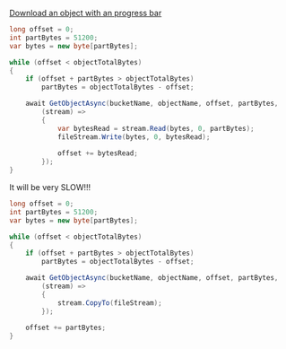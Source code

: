 [Download an object with an progress bar](https://github.com/minio/minio-dotnet/blob/ef75b2fe96840ad48ddbe62ae19d3d31e9f41904/Minio/ApiEndpoints/ObjectOperations.cs#L78)

```csharp
long offset = 0;
int partBytes = 51200;
var bytes = new byte[partBytes];

while (offset < objectTotalBytes)
{
    if (offset + partBytes > objectTotalBytes)
        partBytes = objectTotalBytes - offset;

    await GetObjectAsync(bucketName, objectName, offset, partBytes, 
        (stream) =>
        {
            var bytesRead = stream.Read(bytes, 0, partBytes);
            fileStream.Write(bytes, 0, bytesRead);
            
            offset += bytesRead;
        });
}
```

It will be very SLOW!!!

```csharp
long offset = 0;
int partBytes = 51200;
var bytes = new byte[partBytes];

while (offset < objectTotalBytes)
{
    if (offset + partBytes > objectTotalBytes)
        partBytes = objectTotalBytes - offset;

    await GetObjectAsync(bucketName, objectName, offset, partBytes, 
        (stream) =>
        {
            stream.CopyTo(fileStream);
        });
    
    offset += partBytes;
}
```

